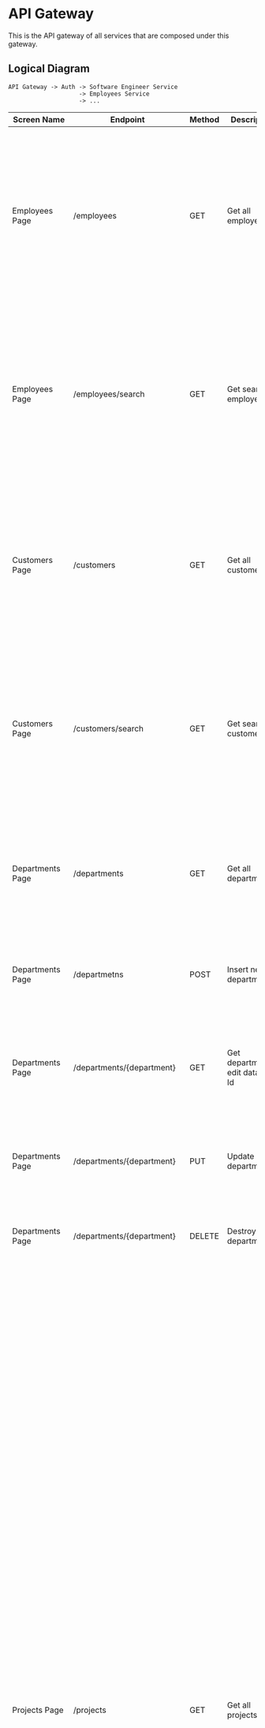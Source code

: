 # API Gateway

This is the API gateway of all services that are composed under this gateway.

## Logical Diagram

```
API Gateway -> Auth -> Software Engineer Service
                    -> Employees Service
                    -> ...
```

<table>
    <thead>
        <th>Screen Name</th>
        <th>Endpoint</th>
        <th>Method</th>
        <th>Description</th>
        <th>Payload</th>
        <th>Response</th>
    </thead> 
    <!-- For Employees -->
    <tr>
        <td>Employees Page</td>
        <td>/employees</td>
        <td>GET</td>
        <td>Get all employees</td>
        <td><pre>Request:{}</pre></td>
        <td>
        <pre>
            {
                "meta": {
                    "status": 200,
                    "msg": "Success"
                },
                "data": [
                    {
                        "id":1,
                        "emp_cd":"1001",
                        "emp_name":"Mg Mg",
                        "position":"1",
                        "created_date":"2017-05-19 00:00:00",
                        "modified_date":"2017-05-19 00:00:00",
                        "group_cd":"",
                        "gl_flag":"",
                        "activation_code":null,
                        "emp_email":null,
                        "location":"Myanmar"
                    }...
                ]
            }
        </pre> 
        </td>
    </tr>
    <!-- For search Employees -->
    <tr>
        <td>Employees Page</td>
        <td>/employees/search</td>
        <td>GET</td>
        <td>Get search employee</td>
        <td>
        <pre>
            Request:{filter[emp_name]=Mg Mg}
        </pre>
        </td>
        <td>
        <pre>
            {
                "meta": {
                    "status": 200,
                    "msg": "Success"
                },
                "data": [
                            {
                                "id":1,
                                "emp_cd":"1001",
                                "emp_name":"Mg Mg",
                                "position":"1",
                                "created_date":"2017-05-19 00:00:00",
                                "modified_date":"2017-05-19 00:00:00",
                                "group_cd":"",
                                "gl_flag":"",
                                "activation_code":null,
                                "emp_email":null,
                                "location":"Myanmar"
                            }
                ]
            }
        </pre>
        </td>
    </tr>
    <!-- For Customers -->
    <tr>
        <td>Customers Page</td>
        <td>/customers</td>
        <td>GET</td>
        <td>Get all customers</td>
        <td>
        <pre>
            Request:{}
        </pre>
        </td>
        <td>
        <pre>
            {
                "meta": {
                    "status": 200,
                    "msg": "Success"
                },
                "data": [
                            {
                                "id":2,
                                "customer_cd":"000002",
                                "customer_name":"new company",
                                "email":null,
                                "phone":null,
                                "address":null,
                                "created_date":"2017-04-05 11:57:43",
                                "modified_date":"2017-04-05 11:57:43",
                                "location":"Japan"
                            }
                ]
            }
        </pre>
        </td>
    </tr>
    <!-- For search Customers -->
    <tr>
        <td>Customers Page</td>
        <td>/customers/search</td>
        <td>GET</td>
        <td>Get search customer</td>
        <td>
        <pre>
            Request:{
                 filter[customer_name]=new company
            }
        </pre>
        </td>
        <td>
        <pre>
            {
                "meta": {
                    "status": 200,
                    "msg": "Success"
                },
                "data": [
                            {
                                "id":2,
                                "customer_cd":"1001",
                                "customer_name":"new company",
                                "email":null,
                                "phone":null,
                                "address":null,
                                "created_date":"2017-04-05 11:57:43",
                                "modified_date":"2017-04-05 11:57:43",
                                "location":"Japan"
                            }
                ]
            }
        </pre>
        </td>
    </tr>
    <!-- For Get All Departments -->
    <tr>
        <td>Departments Page</td>
        <td>/departments</td>
        <td>GET</td>
        <td>Get all departments</td>
        <td>
        <pre>
            Request:{}
        </pre>
        </td>
        <td>
        <pre>
            {
                "meta": {
                    "status": 200,
                    "msg": "Success"
                },
                "data": [
                            {
                                "id": 1,
                                "department_name": "Sales",
                                "marketing_name": 201501,
                                "department_head": "10001",
                            }
                ]
            }
        </pre>
        </td>
    </tr>
    <!-- For Insert New Department -->
    <tr>
        <td>Departments Page</td>
        <td>/departmetns</td>
        <td>POST</td>
        <td>Insert new department</td>
        <td>
        <pre>
            Request:{
            "department_name": "Sales",
            "marketing_name": 201501,
            "department_head": "10001",
            }
        </pre>
        </td>
        <td>
        <pre>
            {
                "meta": {
                    "status": 200,
                    "msg": "Success"
                },
                "data": []
            }
        </pre>
        </td>
    </tr>
    <!-- For Get Edit Department -->
    <tr>
        <td>Departments Page</td>
        <td>/departments/{department}</td>
        <td>GET</td>
        <td>Get department edit data by Id</td>
        <td>
        <pre>
            Request:{ 
            "id": 1,
            }
        </pre>
        </td>
        <td>
        <pre>
            {
                "meta": {
                    "status": 200,
                    "msg": "Success"
                },
                "data": [
                    "id": 1,
                    "department_name": "Sales",
                    "marketing_name": 201501,
                    "department_head": "10001",
                ]
            }
        </pre>
        </td>
    </tr>
    <!-- For Update Department -->
    <tr>
        <td>Departments Page</td>
        <td>/departments/{department}</td>
        <td>PUT</td>
        <td>Update department</td>
        <td>
        <pre>
            Request:{
            "id": 1,
            "department_name": "Maketing",
            "marketing_name": 201501,
            "department_head": "10001",
            }
        </pre>
        </td>
        <td>
        <pre>
            {
                "meta": {
                    "status": 200,
                    "msg": "Success"
                },
                "data": []
            }
        </pre>
        </td>
    </tr>
    <!-- For Delete Department -->
    <tr>
        <td>Departments Page</td>
        <td>/departments/{department}</td>
        <td>DELETE</td>
        <td>Destroy department</td>
        <td>
        <pre>
            Request:{
            "id": 1,
            }
        </pre>
        </td>
        <td>
        <pre>
            {
                "meta": {
                    "status": 200,
                    "msg": "Success"
                },
                "data": []
            }
        </pre>
        </td>
    </tr>
    <!-- For Get All Projects -->
    <tr>
        <td>Projects Page</td>
        <td>/projects</td>
        <td>GET</td>
        <td>Get all projects</td>
        <td>
            Request:{}
        </td>
        <td>
        <pre>
            {
                "meta": {
                    "status": 200,
                    "msg": "Success"
                },
                "data": [
                    {
                            "id": 3,
                            "ses_project_leader": "aung aung",
                            "ses_estimate_number": "1000000001",
                            "ses_approval_number": "100000",
                            "ses_order_number": "33754",
                            "ses_delivery_date": "1997-10-30",
                            "ses_pm_man_month": 1,
                            "ses_pm_average_unit_price": 5000,
                            "ses_pl_man_month": 1,
                            "ses_pl_average_unit_price": 2000,
                            "ses_se_man_month": 5,
                            "ses_se_average_unit_price": 1000,
                            "ses_pg_man_month": 5,
                            "ses_pg_average_unit_price": 800,
                            "ses_oh_man_month": 2,
                            "ses_oh_average_unit_price": 400,
                            "ses_order_amount": 16800,
                            "ses_acceptance_billing_date": "2003-08-12",
                            "ses_payment_date": "1987-05-01",
                            "jp_project_leader": null,
                            "jp_estimate_number": null,
                            "jp_approval_number": null,
                            "jp_order_number": null,
                            "jp_delivery_date": null,
                            "jp_pm_man_month": null,
                            "jp_pm_average_unit_price": null,
                            "jp_pl_man_month": null,
                            "jp_pl_average_unit_price": null,
                            "jp_se_man_month": null,
                            "jp_se_average_unit_price": null,
                            "jp_pg_man_month": null,
                            "jp_pg_average_unit_price": null,
                            "jp_oh_man_month": null,
                            "jp_oh_average_unit_price": null,
                            "jp_order_amount": null,
                            "jp_acceptance_billing_date": null,
                            "jp_payment_date": null,
                            "mm_project_leader": null,
                            "mm_estimate_number": null,
                            "mm_approval_number": null,
                            "mm_order_number": null,
                            "mm_delivery_date": null,
                            "mm_pm_man_month": null,
                            "mm_pm_average_unit_price": null,
                            "mm_pl_man_month": null,
                            "mm_pl_average_unit_price": null,
                            "mm_se_man_month": null,
                            "mm_se_average_unit_price": null,
                            "mm_pg_man_month": null,
                            "mm_pg_average_unit_price": null,
                            "mm_oh_man_month": null,
                            "mm_oh_average_unit_price": null,
                            "mm_gicj_fee": null,
                            "mm_order_amount": null,
                            "mm_billing_amount": null,
                            "mm_acceptance_billing_date": null,
                            "mm_payment_date": null,
                            "project_type_id": 1,
                            "project_id": 1,
                            "created_at": "2023-10-12T07:38:56.000000Z",
                            "updated_at": "2023-10-12T07:38:56.000000Z",
                            "deleted_at": null,
                            "project": {
                                "id": 2,
                                "year": "2013",
                                "project_name": "Project1",
                                "contract_number": "40075",
                                "customer_id": 2,
                                "payment_status": "waiting",
                                "marketing_name": "marketing1",
                                "start_date": "1991-03-30",
                                "end_date": "2010-07-08",
                                "contract_status": "waiting",
                                "department_id": 3,
                                "user_id": null,
                                "created_at": "2023-10-12T07:38:56.000000Z",
                                "updated_at": "2023-10-12T07:38:56.000000Z",
                                "deleted_at": null,
                                "customer": {
                                    "id": 2,
                                    "customer_cd": "000002",
                                    "customer_name": "new customer",
                                    "email": null,
                                    "phone": null,
                                    "address": null,
                                    "created_date": "2017-04-05 11:57:43",
                                    "modified_date": "2017-04-05 11:57:43"
                                },
                                "department": {
                                    "id": 3,
                                    "department_name": "IT",
                                    "marketing_name": "201501",
                                    "department_head": "10001",
                                    "user_id": null,
                                    "created_at": "2023-10-12T07:38:56.000000Z",
                                    "updated_at": "2023-10-12T07:38:56.000000Z",
                                    "deleted_at": null
                                }
                            },
                            "project_type": {
                                "id": 1,
                                "project_type": "Offshore",
                                "created_at": "2023-10-12T07:38:56.000000Z",
                                "updated_at": "2023-10-12T07:38:56.000000Z"
                            }
                        }
                ]
            }
        </pre>
        </td>
    </tr>
    <!-- For Insert New Project -->
    <tr>
        <td>Projects Page</td>
        <td>/projects</td>
        <td>POST</td>
        <td>Insert new project</td>
        <td>
        <pre>
        Request:{
                    "year": "2013",
                    "project_name": "new Project",
                    "contract_number": "40075",
                    "customer_id": 2,
                    "payment_status": "waiting",
                    "marketing_name": "new marketing2",
                    "start_date": "1991-03-30",
                    "end_date": "2010-07-08",
                    "contract_status": "waiting",
                    "department_id": 3,
                    "user_id": null,
                }
        </pre>
        </td>
        <td>
        <pre>
            {
                "meta": {
                    "status": 200,
                    "msg": "Success"
                },
                "data": []
            }
        </pre>
        </td>
    </tr>
    <!-- For Get Edit Project -->
    <tr>
        <td>Projects Page</td>
        <td>/projects/{id}/edit</td>
        <td>GET</td>
        <td>Get project edit data by Id</td>
        <td>
        <pre>
            Request:{ 
            "id": 1,
            }
        </pre>
        </td>
        <td>
        <pre>
            {
                "meta": {
                    "status": 200,
                    "msg": "Success"
                },
                "data": [
                           {
                            "id": 3,
                            "ses_project_leader": "new leader",
                            "ses_estimate_number": "20572630",
                            "ses_approval_number": "84457",
                            "ses_order_number": "33754",
                            "ses_delivery_date": "1997-10-30",
                            "ses_pm_man_month": 1,
                            "ses_pm_average_unit_price": 5000,
                            "ses_pl_man_month": 1,
                            "ses_pl_average_unit_price": 2000,
                            "ses_se_man_month": 5,
                            "ses_se_average_unit_price": 1000,
                            "ses_pg_man_month": 5,
                            "ses_pg_average_unit_price": 800,
                            "ses_oh_man_month": 2,
                            "ses_oh_average_unit_price": 400,
                            "ses_order_amount": 16800,
                            "ses_acceptance_billing_date": "2003-08-12",
                            "ses_payment_date": "1987-05-01",
                            "jp_project_leader": null,
                            "jp_estimate_number": null,
                            "jp_approval_number": null,
                            "jp_order_number": null,
                            "jp_delivery_date": null,
                            "jp_pm_man_month": null,
                            "jp_pm_average_unit_price": null,
                            "jp_pl_man_month": null,
                            "jp_pl_average_unit_price": null,
                            "jp_se_man_month": null,
                            "jp_se_average_unit_price": null,
                            "jp_pg_man_month": null,
                            "jp_pg_average_unit_price": null,
                            "jp_oh_man_month": null,
                            "jp_oh_average_unit_price": null,
                            "jp_order_amount": null,
                            "jp_acceptance_billing_date": null,
                            "jp_payment_date": null,
                            "mm_project_leader": null,
                            "mm_estimate_number": null,
                            "mm_approval_number": null,
                            "mm_order_number": null,
                            "mm_delivery_date": null,
                            "mm_pm_man_month": null,
                            "mm_pm_average_unit_price": null,
                            "mm_pl_man_month": null,
                            "mm_pl_average_unit_price": null,
                            "mm_se_man_month": null,
                            "mm_se_average_unit_price": null,
                            "mm_pg_man_month": null,
                            "mm_pg_average_unit_price": null,
                            "mm_oh_man_month": null,
                            "mm_oh_average_unit_price": null,
                            "mm_gicj_fee": null,
                            "mm_order_amount": null,
                            "mm_billing_amount": null,
                            "mm_acceptance_billing_date": null,
                            "mm_payment_date": null,
                            "project_type_id": 1,
                            "project_id": 1,
                            "created_at": "2023-10-12T07:38:56.000000Z",
                            "updated_at": "2023-10-12T07:38:56.000000Z",
                            "deleted_at": null,
                            "project": {
                                "id": 1,
                                "year": "2013",
                                "project_name": "new Project",
                                "contract_number": "40075",
                                "customer_id": 2,
                                "payment_status": "waiting",
                                "marketing_name": "new marketing2",
                                "start_date": "1991-03-30",
                                "end_date": "2010-07-08",
                                "contract_status": "waiting",
                                "department_id": 3,
                                "user_id": null,
                                "created_at": "2023-10-12T07:38:56.000000Z",
                                "updated_at": "2023-10-12T07:38:56.000000Z",
                                "deleted_at": null,
                                "customer": {
                                    "id": 2,
                                    "customer_cd": "000002",
                                    "customer_name": "new customer",
                                    "email": null,
                                    "phone": null,
                                    "address": null,
                                    "created_date": "2017-04-05 11:57:43",
                                    "modified_date": "2017-04-05 11:57:43"
                                },
                                "department": {
                                    "id": 3,
                                    "department_name": "IT",
                                    "marketing_name": "201501",
                                    "department_head": "10001",
                                    "user_id": null,
                                    "created_at": "2023-10-12T07:38:56.000000Z",
                                    "updated_at": "2023-10-12T07:38:56.000000Z",
                                    "deleted_at": null
                                }
                            },
                            "project_type": {
                                "id": 1,
                                "project_type": "new Project Type",
                                "created_at": "2023-10-12T07:38:56.000000Z",
                                "updated_at": "2023-10-12T07:38:56.000000Z"
                            }
                        }
                ]
            }
        </pre>
        </td>
    </tr>
    <!-- For Update Project -->
    <tr>
        <td>Projects Page</td>
        <td>/projects/{id}</td>
        <td>PUT</td>
        <td>Update project</td>
        <td>
        <pre>
            Request:{
                    "id": 1
                    "year": "2014",
                    "project_name": "new Project1",
                    "contract_number": "40075",
                    "customer_id": 2,
                    "payment_status": "waiting",
                    "marketing_name": "new marketing2",
                    "start_date": "1991-03-30",
                    "end_date": "2010-07-08",
                    "contract_status": "waiting",
                    "department_id": 3,
                    "user_id": null,
            }
        </pre>
        </td>
        <td>
        <pre>
            {
                "meta": {
                    "status": 200,
                    "msg": "Success"
                },
                "data": []
            }
        </td>
        </pre>
    </tr>
    <!-- For Delete Project -->
    <tr>
        <td>Projects Page</td>
        <td>/projects/delete</td>
        <td>DELETE</td>
        <td>Destroy project</td>
        <td>
        <pre>
            Request:{
            "id": 1,
            }
        </pre>
        </td>
        <td>
        <pre>
            {
                "meta": {
                    "status": 200,
                    "msg": "Success"
                },
                "data": []
            }
        </pre>
        </td>
    </tr>
    <!-- For filter Project -->
    <tr>
        <td>Projects Page</td>
        <td>/projects</td>
        <td>GET</td>
        <td>Get filter projects</td>
        <td>
        <pre>
            Request:{
                filter[project_name]=new Project1
                }
        </pre>
        </td>
        <td>
        <pre>
            {
                "meta": {
                    "status": 200,
                    "msg": "Success"
                },
                "data": [
                    {
                    "id": 1
                    "year": "2014",
                    "project_name": "new Project1",
                    "contract_number": "40075",
                    "customer_id": 2,
                    "payment_status": "waiting",
                    "marketing_name": "new marketing2",
                    "start_date": "1991-03-30",
                    "end_date": "2010-07-08",
                    "contract_status": "waiting",
                    "department_id": 3,
                    "user_id": null,
            }
                ]
            }
        </pre>
        </td>
    </tr>
    <!-- For search Project -->
    <tr>
        <td>Projects Page</td>
        <td>/projects/search</td>
        <td>GET</td>
        <td>Get search project</td>
        <td>
        <pre>
            Request:{
                 filter[project_name]=new Project1
            }
        </pre>
        </td>
        <td>
        <pre>
            {
                "meta": {
                    "status": 200,
                    "msg": "Success"
                },
                "data": [
                    {
                    "id": 1
                    "year": "2014",
                    "project_name": "new Project1",
                    "contract_number": "40075",
                    "customer_id": 2,
                    "payment_status": "waiting",
                    "marketing_name": "new marketing2",
                    "start_date": "1991-03-30",
                    "end_date": "2010-07-08",
                    "contract_status": "waiting",
                    "department_id": 3,
                    "user_id": null,
            }
                ]
            }
        </pre>
        </td>
    </tr>
    <!-- For Get All Roles -->
    <tr>
        <td>Roles Page</td>
        <td>/roles</td>
        <td>GET</td>
        <td>Get all roles</td>
        <td>
            Request:{}
        </td>
        <td>
        <pre>
            {
                "meta": {
                    "status": 200,
                    "msg": "Success"
                },
                "data": [
                        {
                            "id": 1,
                            "role_name": "Junior Engineer",
                            "created_at": "2023-10-12T07:38:56.000000Z",
                            "updated_at": "2023-10-12T07:38:56.000000Z",
                            "deleted_at": null
                        },
                        {
                            "id": 2,
                            "role_name": "Senior Engineer",
                            "created_at": "2023-10-12T07:38:56.000000Z",
                            "updated_at": "2023-10-12T07:38:56.000000Z",
                            "deleted_at": null
                        }                    
                ]
            }
        </pre>
        </td>
    </tr>
    <!-- For Insert New Role -->
    <tr>
        <td>Roles Page</td>
        <td>/roles</td>
        <td>POST</td>
        <td>Insert new role</td>
        <td>
        <pre>
        Request:{
                "role_name": "Project Manager",
                }
        </pre>
        </td>
        <td>
        <pre>
            {
                "meta": {
                    "status": 200,
                    "msg": "Success"
                },
                "data": []
            }
        </pre>
        </td>
    </tr>
    <!-- For Get Edit Role -->
    <tr>
        <td>Roles Page</td>
        <td>/roles/{role}</td>
        <td>GET</td>
        <td>Get role edit data by Id</td>
        <td>
        <pre>
            Request:{ 
            "id": 2,
            }
        </pre>
        </td>
        <td>
        <pre>
            {
                "meta": {
                    "status": 200,
                    "msg": "Success"
                },
                "data": [
                        {
                            "id": 2,
                            "role_name": "Senior Engineer",
                            "created_at": "2023-10-12T07:38:56.000000Z",
                            "updated_at": "2023-10-12T07:38:56.000000Z",
                            "deleted_at": null
                        }
                    ]
            }
        </pre>
        </td>
    </tr>
    <!-- For Update Role -->
    <tr>
        <td>Roles Page</td>
        <td>/roles/{role}</td>
        <td>PUT</td>
        <td>Update role</td>
        <td>
        <pre>
            Request:{
                    "id": 1
                    "role_name": "sub leader",
            }
        </pre>
        </td>
        <td>
        <pre>
            {
                "meta": {
                    "status": 200,
                    "msg": "Success"
                },
                "data": []
            }
        </pre>
        </td>
    </tr>
    <!-- For Delete Role -->
    <tr>
        <td>Roles Page</td>
        <td>/roles/{role}</td>
        <td>DELETE</td>
        <td>Destroy role</td>
        <td>
        <pre>
            Request:{
            "id": 1,
            }
        </pre>
        </td>
        <td>
        <pre>
            {
                "meta": {
                    "status": 200,
                    "msg": "Success"
                },
                "data": []
            }
        </pre>
        </td>
    </tr>
    <!-- For search Role -->
    <tr>
        <td>Roles Page</td>
        <td>/roles/search</td>
        <td>GET</td>
        <td>Get search role</td>
        <td>
        <pre>
            Request:{
                 filter[role_name]=sub leader
            }
        </pre>
        </td>
        <td>
        <pre>
            {
                "meta": {
                    "status": 200,
                    "msg": "Success"
                },
                "data": [
                    {
                        "id": 2,
                        "role_name": "sub leader",
                        "created_at": "2023-10-12T07:38:56.000000Z",
                        "updated_at": "2023-10-12T07:38:56.000000Z",
                        "deleted_at": null
            }
                ]
            }
        </pre>
        </td>
    </tr>
    <!-- For Insert Engineer Assign -->
    <tr>
        <td>Engineer Assign Page</td>
        <td>/assign/engineers</td>
        <td>POST</td>
        <td>Insert new engineer assign</td>
        <td>
        <pre>
        Request:{
                    "customer_id": 1,
                    "project_id": 2,
                    "start_date": "2025-07-05",
                    "end_date": "2026-10-05",
                    "projectEmployees": [
                    {
                        "role": 1,
                        "hour": 30,
                        "unit_price": 50,
                        "employeesId": ["0004", "0006" ,"0006"]
                    },
                    {
                        "role": 2,
                        "hour": 40,
                        "unit_price": 100,
                        "employeesId": ["0014", "0015"]
                    }
                    ]
                }
        </pre>
        </td>
        <td>
        <pre>
            {
                "meta": {
                    "status": 200,
                    "msg": "Success"
                },
                "data": []
            }
        </pre>
        </td>
    </tr>
    <!-- For Get All Project Types -->
    <tr>
        <td>Project Types Page</td>
        <td>/project_types</td>
        <td>GET</td>
        <td>Get all project types</td>
        <td>
        <pre>
            Request:{}
        </pre>
        </td>
        <td>
        <pre>
            {
                "meta": {
                    "status": 200,
                    "msg": "Success"
                },
                "data": [
                            {
                                "id": 1,
                                "project_type": "new Project Type",
                                "created_at": "2023-10-12T07:38:56.000000Z",
                                "updated_at": "2023-10-12T07:38:56.000000Z"
                            },
                            {
                                "id": 2,
                                "project_type": "Offshore(Myanmar)",
                                "created_at": "2023-10-12T07:38:56.000000Z",
                                "updated_at": "2023-10-12T07:38:56.000000Z"
                            }                  
                    ]
            }
        </pre>
        </td>
    </tr>
    <!-- For Insert New Project Types -->
    <tr>
        <td>Project Types Page</td>
        <td>/project_types</td>
        <td>POST</td>
        <td>Insert new project types</td>
        <td>
        <pre>
        Request:{
                 "project_type": "Offshore(Japan)",
                }
        </pre>
        </td>
        <td>
        <pre>
            {
                "meta": {
                    "status": 200,
                    "msg": "Success"
                },
                "data": []
            }
        </pre>
        </td>
    </tr>
    <!-- For Get Edit Project Types -->
    <tr>
        <td>Project Types Page</td>
        <td>/project_types/{project_type}</td>
        <td>GET</td>
        <td>Get project types edit data by Id</td>
        <td>
        <pre>
            Request:{ 
            "id": 2,
            }
        </pre>
        </td>
        <td>
        <pre>
            {
                "meta": {
                    "status": 200,
                    "msg": "Success"
                },
                "data": [
                        {
                            "id": 2,
                            "project_type": "Offshore(Myanmar)",
                            "created_at": "2023-10-12T07:38:56.000000Z",
                            "updated_at": "2023-10-12T07:38:56.000000Z"
                        }
                    ]
            }
        </pre>
        </td>
    </tr>
    <!-- For Update Project Types -->
    <tr>
        <td>Project Types Page</td>
        <td>/project_types/{project_type}</td>
        <td>PUT</td>
        <td>Update project types</td>
        <td>
        <pre>
            Request:{
                    "id": 1
                    "project_type": "Offshore(Myanmar)",
            }
        </pre>
        </td>
        <td>
        <pre>
            {
                "meta": {
                    "status": 200,
                    "msg": "Success"
                },
                "data": []
            }
        </pre>
        </td>
    </tr>
    <!-- For Delete Project Types -->
    <tr>
        <td>Project Types Page</td>
        <td>/project_types/{project_type}</td>
        <td>DELETE</td>
        <td>Destroy Project Types</td>
        <td>
        <pre>
            Request:{
            "id": 1,
            }
        </pre>
        </td>
        <td>
        <pre>
            {
                "meta": {
                    "status": 200,
                    "msg": "Success"
                },
                "data": []
            }
        </pre>
        </td>
    </tr>
    <!-- For Get All Project Assign -->
    <tr>
        <td>Project Assign Page</td>
        <td>/assign/projects</td>
        <td>GET</td>
        <td>Get all project assign</td>
        <td>
        <pre>
            Request:{}
        </pre>
        </td>
        <td>
        <pre>
            {
                "meta": {
                    "status": 200,
                    "msg": "Success"
                },
                "data": [
                            {
                                "id": 2,
                                "employee_code": "000001",
                                "january": {
                                    "role_id": 1,
                                    "role": "Junior Engineer",
                                    "project_id": 1,
                                    "project_name": "new Project",
                                    "department_name": "Sales",
                                    "project_type": "new Project Type",
                                    "number": 1
                                },
                                "february": {
                                    "role_id": 2,
                                    "role": "Senior Engineer",
                                    "project_id": 1,
                                    "project_name": "new Project",
                                    "department_name": "Sales",
                                    "project_type": "new Project Type",
                                    "number": 2
                                },
                                "march": {
                                    "role_id": 3,
                                    "role": "PM",
                                    "project_id": 1,
                                    "project_name": "new Project",
                                    "department_name": "Sales",
                                    "project_type": "new Project Type",
                                    "number": 3
                                },
                                "april": {
                                    "role_id": 1,
                                    "role": "Junior Engineer",
                                    "project_id": 2,
                                    "project_name": "Project",
                                    "department_name": "Marketing",
                                    "project_type": "new Project Type",
                                    "number": 4
                                },
                                "may": {
                                    "role_id": 1,
                                    "role": "Junior Engineer",
                                    "project_id": 2,
                                    "project_name": "Project",
                                    "department_name": "Marketing",
                                    "project_type": "new Project Type",
                                    "number": 5
                                },
                                "june": {
                                    "role_id": 1,
                                    "role": "Junior Engineer",
                                    "project_id": 3,
                                    "project_name": "ITS Tools",
                                    "department_name": "IT",
                                    "project_type": "new Project Type",
                                    "number": 6
                                },
                                "july": {
                                    "role_id": 1,
                                    "role": "Junior Engineer",
                                    "project_id": 3,
                                    "project_name": "ITS Tools",
                                    "department_name": "IT",
                                    "project_type": "new Project Type",
                                    "number": 7
                                },
                                "august": {
                                    "role_id": 1,
                                    "role": "Junior Engineer",
                                    "project_id": 3,
                                    "project_name": "ITS Tools",
                                    "department_name": "IT",
                                    "project_type": "new Project Type",
                                    "number": 8
                                },
                                "september": {
                                    "role_id": 1,
                                    "role": "Junior Engineer",
                                    "project_id": 3,
                                    "project_name": "ITS Tools",
                                    "department_name": "IT",
                                    "project_type": "new Project Type",
                                    "number": 9
                                },
                                "october": {
                                    "role_id": 1,
                                    "role": "Junior Engineer",
                                    "project_id": 3,
                                    "project_name": "ITS Tools",
                                    "department_name": "IT",
                                    "project_type": "new Project Type",
                                    "number": 10
                                },
                                "november": {
                                    "role_id": 1,
                                    "role": "Junior Engineer",
                                    "project_id": 3,
                                    "project_name": "ITS Tools",
                                    "department_name": "IT",
                                    "project_type": "new Project Type",
                                    "number": 11
                                },
                                "december": {
                                    "role_id": null,
                                    "role": null,
                                    "project_id": null,
                                    "project_name": "待機",
                                    "department_name": null,
                                    "project_type": null,
                                    "number": null
                                },
                                "proposal_status": "Assign in new Project",
                                "careersheet_status": 0,
                                "careersheet_link": "https://www.example.com/careersheet.pdf",
                                "man_hour": 1,
                                "unit_price": 10,
                                "year": 2023,
                                "user_id": null,
                                "maketing_status": "not available",
                                "created_at": "2023-10-12T07:38:56.000000Z",
                                "updated_at": "2023-10-12T07:38:56.000000Z",
                                "status": [
                                    {
                                        "id": 1,
                                        "status_name": "not available",
                                        "created_at": "2023-10-12T07:38:56.000000Z",
                                        "updated_at": "2023-10-12T07:38:56.000000Z"
                                    }
                                ],
                                "employeeData": {
                                    "employee_code": "000002",
                                    "employee_name": "山田",
                                    "location": "Japan"
                                },
                                "currentAssign": {
                                    "current_status": "assigned",
                                    "current_project": "ITS Tools",
                                    "current_projectType": "new Project Type",
                                    "department": "IT"
                                },
                                "update_flag": true
                            },                  
                ]
            }
        </pre>
        </td>
    </tr>
    <!-- For Insert New Project Assign -->
    <tr>
        <td>Project Assign Page</td>
        <td>/assign/projects</td>
        <td>POST</td>
        <td>Insert new role</td>
        <td>
        <pre>
        Request:{
                    "employee_code": "0016",
                    "maketing_status": "not available",
                    "proposal_status": "proposal_status",
                    "careersheet_status": 1,
                    "careersheet_link": "www.careersheet7.xml",
                    "man_hour": 11,
                    "unit_price": 40,
                    "year": 2024,
                    "january" :  [
                        {
                        "role": 2,
                        "project_id": 1
                        }
                    ],
                    "february" :  [
                        {
                        "role": 2,
                        "project_id": 1
                        }
                    ],
                    "march" :  [
                        {
                        "role": 2,
                        "project_id": 1
                        }
                    ],
                    "april" :  [
                        {
                        "role": 2,
                        "project_id": 1
                        }
                    ],
                    "may" :  [
                        {
                        "role": 3,
                        "project_id": 2
                        }
                    ],
                    "june" :  [
                        {
                        "role": 3,
                        "project_id": 2
                        }
                    ],
                    "july" :  [
                        {
                        "role": 3,
                        "project_id": 2
                        }
                    ],
                    "august" :  [
                        {
                        "role": 1,
                        "project_id": 1
                        }
                    ],
                    "september" :  [
                        {
                        "role": 1,
                        "project_id": 1
                        }
                    ],
                    "october" :  [
                        {
                        "role": 1,
                        "project_id": 1
                        }
                    ],
                    "november" :  [
                        {
                        "role": 1,
                        "project_id": 1
                        }
                    ],
                    "december" :  [
                        {
                        "role": 1,
                        " project_id": 1
                        }
                    ]
                }
        </pre>
        </td>
        <td>
        <pre>
            {
                "meta": {
                    "status": 200,
                    "msg": "Success"
                },
                "data": []
            }
        </pre>
        </td>
    </tr>
    <!-- For Get Edit Project Assign -->
    <tr>
        <td>Project Assign Page</td>
        <td>/assign/projects/{id}/edit</td>
        <td>GET</td>
        <td>Get project assign edit data by Id</td>
        <td>
        <pre>
            Request:{ 
            "id": 2,
            }
        </pre>
        </td>
        <td>
        <pre>
            {
                "meta": {
                    "status": 200,
                    "msg": "Success"
                },
                "data": [
                        {
                            "id": 2,
                            "employee_code": "0000002",
                            "january": {
                                "role_id": 2,
                                "role": "Senior Engineer",
                                "project_id": 1,
                                "project_name": "new Project",
                                "department_name": "Sales",
                                "project_type": "new Project Type",
                                "number": 1
                            },
                            "february": {
                                "role_id": 2,
                                "role": "Senior Engineer",
                                "project_id": 1,
                                "project_name": "new Project",
                                "department_name": "Sales",
                                "project_type": "new Project Type",
                                "number": 2
                            },
                            "march": {
                                "role_id": 2,
                                "role": "Senior Engineer",
                                "project_id": 1,
                                "project_name": "new Project",
                                "department_name": "Sales",
                                "project_type": "new Project Type",
                                "number": 3
                            },
                            "april": {
                                "role_id": 2,
                                "role": "Senior Engineer",
                                "project_id": 1,
                                "project_name": "new Project",
                                "department_name": "Sales",
                                "project_type": "new Project Type",
                                "number": 4
                            },
                            "may": {
                                "role_id": 3,
                                "role": "PM",
                                "project_id": 2,
                                "project_name": "Project",
                                "department_name": "Marketing",
                                "project_type": "new Project Type",
                                "number": 5
                            },
                            "june": {
                                "role_id": 3,
                                "role": "PM",
                                "project_id": 2,
                                "project_name": "Project",
                                "department_name": "Marketing",
                                "project_type": "new Project Type",
                                "number": 6
                            },
                            "july": {
                                "role_id": 3,
                                "role": "PM",
                                "project_id": 2,
                                "project_name": "Project",
                                "department_name": "Marketing",
                                "project_type": "new Project Type",
                                "number": 7
                            },
                            "august": {
                                "role_id": 1,
                                "role": "Junior Engineer",
                                "project_id": 1,
                                "project_name": "new Project",
                                "department_name": "Sales",
                                "project_type": "new Project Type",
                                "number": 8
                            },
                            "september": {
                                "role_id": 1,
                                "role": "Junior Engineer",
                                "project_id": 1,
                                "project_name": "new Project",
                                "department_name": "Sales",
                                "project_type": "new Project Type",
                                "number": 9
                            },
                            "october": {
                                "role_id": 1,
                                "role": "Junior Engineer",
                                "project_id": 1,
                                "project_name": "new Project",
                                "department_name": "Sales",
                                "project_type": "new Project Type",
                                "number": 10
                            },
                            "november": {
                                "role_id": 1,
                                "role": "Junior Engineer",
                                "project_id": 1,
                                "project_name": "new Project",
                                "department_name": "Sales",
                                "project_type": "new Project Type",
                                "number": 11
                            },
                            "december": {
                                "role_id": null,
                                "role": null,
                                "project_id": null,
                                "project_name": "待機",
                                "department_name": null,
                                "project_type": null,
                                "number": null
                            },
                            "proposal_status": "proposal_status",
                            "careersheet_status": 1,
                            "careersheet_link": "www.careersheet7.xml",
                            "man_hour": 11,
                            "unit_price": 40,
                            "year": 2024,
                            "user_id": null,
                            "maketing_status": "not available",
                            "created_at": null,
                            "updated_at": null,
                            "status": [
                                {
                                    "id": 2,
                                    "status_name": "available",
                                    "created_at": "2023-10-12T07:38:56.000000Z",
                                    "updated_at": "2023-10-12T07:38:56.000000Z"
                                }
                            ],
                            "currentAssign": {
                                "current_status": "unassigned",
                                "current_project": null,
                                "current_projectType": null,
                                "department": null
                            },
                            "update_flag": true,
                            "employeeGroup": {
                                "employee_code": "0000002",
                                "employee_name": "Akira Ogasawara"
                            }
                        }
                    ]
            }
        </pre>
        </td>
    </tr>
    <!-- For Update Project Assign -->
    <tr>
        <td>Project Assign Page</td>
        <td>/assign/projects/{id}</td>
        <td>PUT</td>
        <td>Update project assign</td>
        <td>
        <pre>
            Request:{
                    "employee_code": "0017",
                    "maketing_status": "not available",
                    "proposal_status": "proposal_status",
                    "careersheet_status": 0,
                    "careersheet_link": "www.careersheet7.xml",
                    "man_hour": 1,
                    "unit_price": 30,
                    "year": 2024,
                    "january" :  [
                        {
                        "role": 2,
                        "project_id": 1
                        }
                    ],
                    "february" :  [
                        {
                        "role": 2,
                        "project_id": 1
                        }
                    ],
                    "march" :  [
                        {
                        "role": 2,
                        "project_id": 1
                        }
                    ],
                    "april" :  [
                        {
                        "role": 2,
                        "project_id": 1
                        }
                    ],
                    "may" :  [
                        {
                        "role": 3,
                        "project_id": 2
                        }
                    ],
                    "june" :  [
                        {
                        "role": 3,
                        "project_id": 2
                        }
                    ],
                    "july" :  [
                        {
                        "role": 3,
                        "project_id": 2
                        }
                    ],
                    "august" :  [
                        {
                        "role": 1,
                        "project_id": 1
                        }
                    ],
                    "september" :  [
                        {
                        "role": 1,
                        "project_id": 1
                        }
                    ],
                    "october" :  [
                        {
                        "role": 1,
                        "project_id": 1
                        }
                    ],
                    "november" :  [
                        {
                        "role": 1,
                        "project_id": 1
                        }
                    ],
                    "december" :  [
                        {
                        "role": 1,
                        " project_id": 1
                        }
                    ]
            }
        </pre>
        </td>
        <td>
        <pre>
            {
                "meta": {
                    "status": 200,
                    "msg": "Success"
                },
                "data": []
            }
        </pre>
        </td>
    </tr>
    <!-- For search Project Assign -->
    <tr>
        <td>Project Assign Page</td>
        <td>/assign/projects/search</td>
        <td>GET</td>
        <td>Get search project assign</td>
        <td>
        <pre>
            Request:{
                 filter[emp_name]=Tom
            }
        </pre>
        </td>
        <td>
        <pre>
            {
                "meta": {
                    "status": 200,
                    "msg": "Success"
                },
                "data": [
                        {
                            "id": 25,
                                "employee_code": "000001",
                                "january": {
                                    "role_id": 2,
                                    "role": "Senior Engineer",
                                    "project_id": 1,
                                    "project_name": "new Project",
                                    "department_name": "Sales",
                                    "project_type": "new Project Type",
                                    "number": 1
                                },
                                "february": {
                                    "role_id": 2,
                                    "role": "Senior Engineer",
                                    "project_id": 1,
                                    "project_name": "new Project",
                                    "department_name": "Sales",
                                    "project_type": "new Project Type",
                                    "number": 2
                                },
                                "march": {
                                    "role_id": 2,
                                    "role": "Senior Engineer",
                                    "project_id": 1,
                                    "project_name": "new Project",
                                    "department_name": "Sales",
                                    "project_type": "new Project Type",
                                    "number": 3
                                },
                                "april": {
                                    "role_id": 2,
                                    "role": "Senior Engineer",
                                    "project_id": 1,
                                    "project_name": "new Project",
                                    "department_name": "Sales",
                                    "project_type": "new Project Type",
                                    "number": 4
                                },
                                "may": {
                                    "role_id": 3,
                                    "role": "PM",
                                    "project_id": 2,
                                    "project_name": "Project",
                                    "department_name": "Marketing",
                                    "project_type": "new Project Type",
                                    "number": 5
                                },
                                "june": {
                                    "role_id": 3,
                                    "role": "PM",
                                    "project_id": 2,
                                    "project_name": "Project",
                                    "department_name": "Marketing",
                                    "project_type": "new Project Type",
                                    "number": 6
                                },
                                "july": {
                                    "role_id": 3,
                                    "role": "PM",
                                    "project_id": 2,
                                    "project_name": "Project",
                                    "department_name": "Marketing",
                                    "project_type": "new Project Type",
                                    "number": 7
                                },
                                "august": {
                                    "role_id": 1,
                                    "role": "Junior Engineer",
                                    "project_id": 1,
                                    "project_name": "new Project",
                                    "department_name": "Sales",
                                    "project_type": "new Project Type",
                                    "number": 8
                                },
                                "september": {
                                    "role_id": 1,
                                    "role": "Junior Engineer",
                                    "project_id": 1,
                                    "project_name": "new Project",
                                    "department_name": "Sales",
                                    "project_type": "new Project Type",
                                    "number": 9
                                },
                                "october": {
                                    "role_id": 1,
                                    "role": "Junior Engineer",
                                    "project_id": 1,
                                    "project_name": "new Project",
                                    "department_name": "Sales",
                                    "project_type": "new Project Type",
                                    "number": 10
                                },
                                "november": {
                                    "role_id": 1,
                                    "role": "Junior Engineer",
                                    "project_id": 1,
                                    "project_name": "new Project",
                                    "department_name": "Sales",
                                    "project_type": "new Project Type",
                                    "number": 11
                                },
                                "december": {
                                    "role_id": null,
                                    "role": null,
                                    "project_id": null,
                                    "project_name": "待機",
                                    "department_name": null,
                                    "project_type": null,
                                    "number": null
                                },
                                "proposal_status": "proposal_status",
                                "careersheet_status": 1,
                                "careersheet_link": "www.careersheet7.xml",
                                "man_hour": 11,
                                "unit_price": 40,
                                "year": 2024,
                                "user_id": null,
                                "maketing_status": "not available",
                                "created_at": null,
                                "updated_at": null,
                                "status": [
                                    {
                                        "id": 2,
                                        "status_name": "available",
                                        "created_at": "2023-10-12T07:38:56.000000Z",
                                        "updated_at": "2023-10-12T07:38:56.000000Z"
                                    }
                                ],
                                "employeeData": {
                                    "employee_code": "000001",
                                    "employee_name": "naga",
                                    "location": null
                                },
                                "currentAssign": {
                                    "current_status": "unassigned",
                                    "current_project": null,
                                    "current_projectType": null,
                                    "department": null
                                },
                                "update_flag": true
                        }
                    ]
            }
        </pre>
        </td>
    </tr>
    <!-- For Get All costs -->
    <tr>
        <td>Costs Page</td>
        <td>/costs</td>
        <td>GET</td>
        <td>Get all costs</td>
        <td>
        <pre>
            Request:{}
        </pre>
        </td>
        <td>
        <pre>
            {
                "meta": {
                    "status": 200,
                    "msg": "Success"
                },
                "data": [
                            {
                                "id": 3,
                                "jp_cost": 16800,
                                "mm_cost": 0,
                                "actual_cost": 0,
                                "project_id": 1,
                                "created_at": "2023-10-12T07:38:56.000000Z",
                                "updated_at": "2023-10-12T07:38:56.000000Z",
                                "deleted_at": null,
                                "project_name": "new Project"
                            },
                            {
                                "id": 2,
                                "jp_cost": 16800,
                                "mm_cost": 0,
                                "actual_cost": 0,
                                "project_id": 2,
                                "created_at": "2023-10-12T07:38:56.000000Z",
                                "updated_at": "2023-10-12T07:38:56.000000Z",
                                "deleted_at": null,
                                "project_name": "Project"
                            }
                    ]
            }
        </pre>
        </td>
    </tr>
    <!-- For Get All member types -->
    <tr>
        <td>MemberTypes Page</td>
        <td>/member/type</td>
        <td>GET</td>
        <td>Get all membertypes</td>
        <td>
        <pre>
            Request:{}
        </pre>
        </td>
        <td>
        <pre>
            {
                "meta": {
                    "status": 200,
                    "msg": "Success"
                },
                "data": [
                        {
                            "member_type_id": 1,
                            "member_type": "Support",
                            "created_at": "2023-10-18T08:42:51.000000Z",
                            "updated_at": "2023-10-18T08:42:51.000000Z",
                            "deleted_at": null
                        },
                        {
                            "member_type_id": 2,
                            "member_type": "OJT",
                            "created_at": "2023-10-18T08:42:51.000000Z",
                            "updated_at": "2023-10-18T08:42:51.000000Z",
                            "deleted_at": null
                        },
                        {
                            "member_type_id": 3,
                            "member_type": "Development",
                            "created_at": "2023-10-18T08:42:51.000000Z",
                            "updated_at": "2023-10-18T08:42:51.000000Z",
                            "deleted_at": null
                        }
                    ]
            }
        </pre>
        </td>
    </tr>
    <!-- For Get Edit Costs -->
    <tr>
        <td>Costs Page</td>
        <td>/costs/cost/{project_id}</td>
        <td>GET</td>
        <td>Get cost edit data by Id</td>
        <td>
        <pre>
            Request:{ 
            "id": 3
            }
        </pre>
        </td>
        <td>
        <pre>
            {
                "meta": {
                    "status": 200,
                    "msg": "Success"
                },
                "data": [
                            {
                                "id": 3,
                                "jp_cost": 16800,
                                "mm_cost": 0,
                                "actual_cost": 0,
                                "project_id": 1,
                                "created_at": "2023-10-12T07:38:56.000000Z",
                                "updated_at": "2023-10-12T07:38:56.000000Z",
                                "deleted_at": null,
                                "project_name": "new Project"
                            },
                    ]
            }
        </pre>
        </td>
    </tr>
    <!-- For DashBoard -->
    <tr>
        <td>DashBoard Page</td>
        <td>/dashboard</td>
        <td>GET</td>
        <td>Get DashBoard Data</td>
        <td>
        <pre>
            Request:{ 
            "id": 3
            }
        </pre>
        </td>
        <td>
        <pre>
            {
                "meta": {
                    "status": 200,
                    "msg": "Success"
                },
                "data": [
                            {
                                "totalProjects": 53,
                                "currentProjects": 5,
                                "customerCount": 114,
                                "employeeCount": 377
                            },
                    ]
            }
        </pre>
        </td>
    </tr>
    <!-- For Register -->
    <tr>
        <td>Register Page</td>
        <td>/auth/register</td>
        <td>POST</td>
        <td>Create Register</td>
        <td>
        <pre>
            Request:{
                "name": "mg mg",
                "email": "mgmg@gmail.com",
                "password": "123" 
            }
        </pre>
        </td>
        <td>
        <pre>
            {
                "meta": {
                    "status": 200,
                    "msg": "Success"
                },
                "data": []
            }
        </pre>
        </td>
    </tr>
    <!-- For Login -->
    <tr>
        <td>Login Page</td>
        <td>/auth/login</td>
        <td>POST</td>
        <td>Login</td>
        <td>
        <pre>
            Request:{
                "email": "mgmg@gmail.com",
                "password": "123" 
            }
        </pre>
        </td>
        <td>
        <pre>
            {
                "meta": {
                    "status": 200,
                    "msg": "Success"
                },
                "data": []
            }
        </pre>
        </td>
    </tr>
    <!-- For Home Page -->
    <tr>
    <td>Home Page</td>
    <td>/dashboard</td>
    <td>GET</td>
    <td>Get Emp, Cust and project data</td>
    <td>  Request:{} </td>
    <td> 
    <pre>
    {
                "meta": {
                "status": 200,
                "msg": "Success"
                        },
                        "data": {
                            "totalProjects": 5,
                            "currentProjects": 2,
                            "customerCount": 114,
                            "employeeCount": 378,
                            "Mem_SES": 1,
                            "Mem_Offshore_Mya": 0,
                            "Mem_Offshore_Jan": 1,
                            "Mem_Unassign": 376
                        }
            }  
    </pre>
    </td>
    </tr>
</table>

